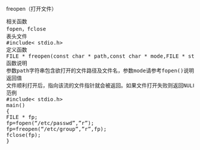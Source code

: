 freopen（打开文件）
<pre>相关函数
fopen，fclose
表头文件
#include< stdio.h>
定义函数
FILE * freopen(const char * path,const char * mode,FILE * stream);
函数说明
参数path字符串包含欲打开的文件路径及文件名，参数mode请参考fopen()说明。参数stream为已打开的文件指针。Freopen()会将原stream所打开的文件流关闭，然后打开参数path的文件。
返回值
文件顺利打开后，指向该流的文件指针就会被返回。如果文件打开失败则返回NULL，并把错误代码存在errno 中。
范例
#include< stdio.h>
main()
{
FILE * fp;
fp=fopen(“/etc/passwd”,”r”);
fp=freopen(“/etc/group”,”r”,fp);
fclose(fp);
}</pre>